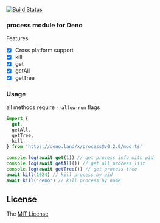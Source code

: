 [![Build Status](https://github.com/axetroy/deno_process/workflows/test/badge.svg)](https://github.com/axetroy/deno_process/actions)

### process module for Deno

Features:

- [x] Cross platform support
- [x] kill
- [x] get
- [x] getAll
- [x] getTree

### Usage

all methods require `--allow-run` flags

```typescript
import {
  get,
  getAll,
  getTree,
  kill,
} from 'https://deno.land/x/process@v0.2.0/mod.ts'

console.log(await get(1)) // get process info with pid
console.log(await getAll()) // get all process list
console.log(await getTree()) // get process tree
await kill(1024) // kill process by pid
await kill('deno') // kill process by name
```

## License

The [MIT License](LICENSE)
